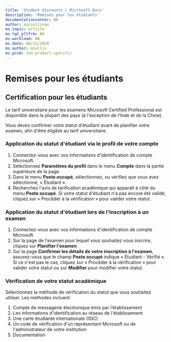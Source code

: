 ```yaml
---
title: 'Student discounts | Microsoft Docs'
description: 'Remises pour les étudiants'
documentationcenter: NA 
author: micsullivan
ms.topic: article
ms.tgt_pltfrm: NA
ms.workload: NA
ms.date: 08/11/2020
ms.author: msulliv
ms.prod: non-product-specific
---
```

# Remises pour les étudiants

## Certification pour les étudiants

Le tarif universitaire pour les examens Microsoft Certified Professional est disponible dans la plupart des pays (à l'exception de l'Inde et de la Chine).

Vous devez confirmer votre statut d'étudiant avant de planifier votre examen, afin d'être éligible au tarif universitaire.

### Application du statut d'étudiant via le profil de votre compte

1. Connectez-vous avec vos informations d'identification de compte Microsoft.
2. Sélectionnez **Paramètres du profil** dans le menu **Compte** dans la partie supérieure de la page.
3. Dans le menu **Poste occupé**, sélectionnez, ou vérifiez que vous avez sélectionné, « Étudiant ».
4. Recherchez l'avis de tarification académique qui apparaît à côté du menu **Poste occupé**. Si votre statut d'étudiant n'a pas encore été validé, cliquez sur « Procéder à la vérification » pour valider votre statut.

### Application du statut d'étudiant lors de l'inscription à un examen

1. Connectez-vous avec vos informations d'identification de compte Microsoft.
2. Sur la page de l'examen pour lequel vous souhaitez vous inscrire, cliquez sur **Planifier l'examen**.
3. Sur la page **Confirmer les détails de votre inscription à l'examen**, assurez-vous que le champ **Poste occupé** indique « Étudiant - Vérifié ». Si ce n'est pas le cas, cliquez sur « Procéder à la vérification » pour valider votre statut ou sur **Modifier** pour modifier votre statut.

### Vérification de votre statut académique

Sélectionnez la méthode de vérification du statut que vous souhaitez utiliser. Les méthodes incluent:

1. Compte de messagerie électronique émis par l’établissement
2. Les informations d'identification au réseau de l'établissement
3. Une carte étudiante internationale (ISIC)
4. Un code de vérification d'un représentant Microsoft ou de l'administrateur de votre institution
5. Documentation
